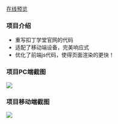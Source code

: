 [在线预览](http://xfhelp.coding.me/xfhelp)
### 项目介绍
- 重写扣丁学堂官网的代码
- 适配了移动端设备，完美响应式
- 优化了前端js代码，使得页面渲染的更快！

### 项目PC端截图
![](http://oe3vwrk94.bkt.clouddn.com/codding-class-pc.png)

### 项目移动端截图
![](http://oe3vwrk94.bkt.clouddn.com/codding-class-mobile.png)